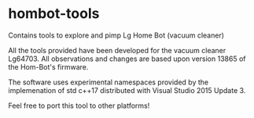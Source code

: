 # hombot-tools
Contains tools to explore and pimp Lg Home Bot (vacuum cleaner)

All the tools provided have been developed for the vacuum cleaner Lg64703. 
All observations and changes are based upon version 13865 of the Hom-Bot's firmware.

The software uses experimental namespaces provided by the implemenation of std c++17 distributed with Visual Studio 2015 Update 3.

Feel free to port this tool to other platforms!
